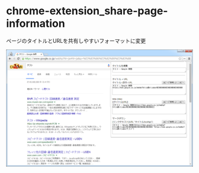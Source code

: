 # chrome-extension_share-page-information
ページのタイトルとURLを共有しやすいフォーマットに変更


<img src="chrome-store/スクリーンショット-01.png">
